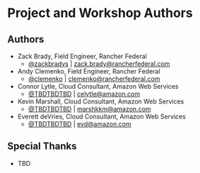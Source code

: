# Project and Workshop Authors

## Authors

* Zack Brady, Field Engineer, Rancher Federal
  * [@zackbradys](https://github.com/zackrbadys) | zack.brady@rancherfederal.com
* Andy Clemenko, Field Engineer, Rancher Federal
  * [@clemenko](https://github.com/clemenko) | clemenko@rancherfederal.com
* Connor Lytle, Cloud Consultant, Amazon Web Services
  * [@TBDTBDTBD](https://github.com/TBD) | celytle@amazon.com
* Kevin Marshall, Cloud Consultant, Amazon Web Services
  * [@TBDTBDTBD](https://github.com/TBD) | marshkkm@amazon.com
* Everett deVries, Cloud Consultant, Amazon Web Services
  * [@TBDTBDTBD](https://github.com/TBD) | evd@amazon.com

## Special Thanks
* TBD
